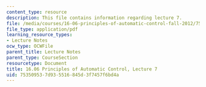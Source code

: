 ```yaml
---
content_type: resource
description: This file contains information regarding lecture 7.
file: /media/courses/16-06-principles-of-automatic-control-fall-2012/753509537d935516845d3f7457f6bd4a_MIT16_06F12_Lecture_7.pdf
file_type: application/pdf
learning_resource_types:
- Lecture Notes
ocw_type: OCWFile
parent_title: Lecture Notes
parent_type: CourseSection
resourcetype: Document
title: 16.06 Principles of Automatic Control, Lecture 7
uid: 75350953-7d93-5516-845d-3f7457f6bd4a
---
```

